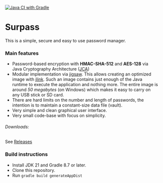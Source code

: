 [![Java CI with Gradle](https://github.com/e-soul/surpass/actions/workflows/gradle.yml/badge.svg)](https://github.com/e-soul/surpass/actions/workflows/gradle.yml)
# Surpass

This is a simple, secure and easy to use password manager.

### Main features
 - Password-based encryption with **HMAC-SHA-512** and **AES-128** via Java Cryptography Architecture ([JCA](https://docs.oracle.com/en/java/javase/21/security/java-cryptography-architecture-jca-reference-guide.html))
 - Modular implementation via [jigsaw](http://openjdk.java.net/projects/jigsaw/). This allows creating an optimized image with [jlink](https://docs.oracle.com/en/java/javase/21/docs/specs/man/jlink.html). Such an image contains just enough of the Java runtime to execute the application and nothing more. The entire image is around *50 megabytes* (on Windows) which makes it easy to carry on any USB stick or SD card.
 - There are hard limits on the number and length of passwords, the intention is to maintain a constant-size data file (vault).
 - Very simple and clean graphical user interface.
 - Very small code-base with focus on simplicity.

###### Downloads:
See [Releases](https://github.com/e-soul/surpass/releases)

### Build instructions
 - Install JDK 21 and Gradle 8.7 or later.
 - Clone this repository.
 - Run `gradle build generateAppDist`
